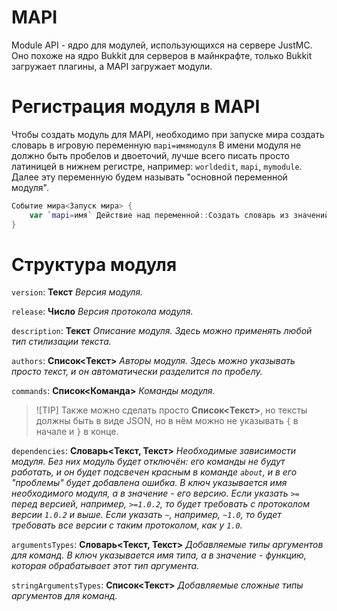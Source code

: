 # MAPI
Module API - ядро для модулей, использующихся на сервере JustMC. Оно похоже на ядро Bukkit для серверов в майнкрафте, только Bukkit загружает плагины, а MAPI загружает модули.

# Регистрация модуля в MAPI
Чтобы создать модуль для MAPI, необходимо при запуске мира создать словарь в игровую переменную `mapi=имямодуля` В имени модуля не должно быть пробелов и двоеточий, лучше всего писать просто латиницей в нижнем регистре, например: `worldedit`, `mapi`, `mymodule`. Далее эту переменную будем называть "основной переменной модуля".

```kt
Событие мира<Запуск мира> {
    var `mapi=имя` Действие над переменной::Создать словарь из значений();
}
```

# Структура модуля
`version`: **Текст**
*Версия модуля.*

`release`: **Число**
*Версия протокола модуля.*

`description`: **Текст**
*Описание модуля. Здесь можно применять любой тип стилизации текста.*

`authors`: **Список<Текст>**
*Авторы модуля. Здесь можно указывать просто текст, и он автоматически разделится по пробелу.*

`commands`: **Список<Команда>**
*Команды модуля.*
> ![TIP]
> Также можно сделать просто **Список<Текст>**, но тексты должны быть в виде JSON, но в нём можно не указывать `{` в начале и `}` в конце.

`dependencies`: **Словарь<Текст, Текст>**
*Необходимые зависимости модуля. Без них модуль будет отключён: его команды не будут работать, и он будет подсвечен красным в команде `about`, и в его "проблемы" будет добавлена ошибка. В ключ указывается имя необходимого модуля, а в значение - его версию. Если указать `>=` перед версией, например, `>=1.0.2`, то будет требовать с протоколом версии `1.0.2` и выше. Если указать `~`, например, `~1.0`, то будет требовать все версии с таким протоколом, как у `1.0`.*

`argumentsTypes`: **Словарь<Текст, Текст>**
*Добавляемые типы аргументов для команд. В ключ указывается имя типа, а в значение - функцию, которая обрабатывает этот тип аргумента.*

`stringArgumentsTypes`: **Список<Текст>**
*Добавляемые сложные типы аргументов для команд.*
